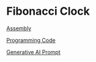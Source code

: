 # Fibonacci Clock



[Assembly](assembly.md)

[Programming Code](./code.md)

[Generative AI Prompt](./prompt.md)

